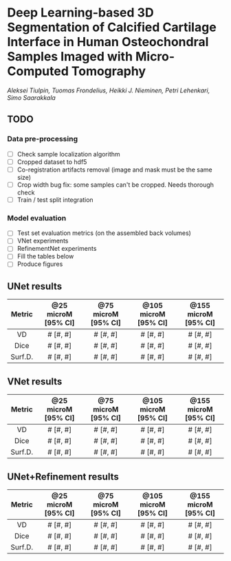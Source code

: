 # Deep Learning-based 3D Segmentation of Calcified Cartilage Interface in Human Osteochondral Samples Imaged with Micro-Computed Tomography

*Aleksei Tiulpin, Tuomas Frondelius, Heikki J. Nieminen, Petri Lehenkari, Simo Saarakkala*

## TODO

### Data pre-processing
- [ ] Check sample localization algorithm
- [ ] Cropped dataset to hdf5
- [ ] Co-registration artifacts removal (image and mask must be the same size)
- [ ] Crop width bug fix: some samples can't be cropped. Needs thorough check
- [ ] Train / test split integration

### Model evaluation
- [ ] Test set evaluation metrics (on the assembled back volumes)
- [ ] VNet experiments
- [ ] RefinementNet experiments
- [ ] Fill the tables below
- [ ] Produce figures

## UNet results

|   Metric     | @25 microM [95% CI]| @75 microM [95% CI] |   @105 microM [95% CI]   | @155 microM [95% CI] |
|:------------:|:------------------:|:-------------------:|:------------------------:|:--------------------:|
|      VD      |    # [#, #]        |     # [#, #]        | # [#, #]                 | # [#, #]             |
|    Dice      |    # [#, #]        |     # [#, #]        | # [#, #]                 | # [#, #]             |
|    Surf.D.   |    # [#, #]        |     # [#, #]        | # [#, #]                 | # [#, #]             |

## VNet results

|   Metric     | @25 microM [95% CI]| @75 microM [95% CI] |   @105 microM [95% CI]   | @155 microM [95% CI] |
|:------------:|:------------------:|:-------------------:|:------------------------:|:--------------------:|
|      VD      |    # [#, #]        |     # [#, #]        | # [#, #]                 | # [#, #]             |
|    Dice      |    # [#, #]        |     # [#, #]        | # [#, #]                 | # [#, #]             |
|    Surf.D.   |    # [#, #]        |     # [#, #]        | # [#, #]                 | # [#, #]             |

## UNet+Refinement results

|   Metric     | @25 microM [95% CI]| @75 microM [95% CI] |   @105 microM [95% CI]   | @155 microM [95% CI] |
|:------------:|:------------------:|:-------------------:|:------------------------:|:--------------------:|
|      VD      |    # [#, #]        |     # [#, #]        | # [#, #]                 | # [#, #]             |
|    Dice      |    # [#, #]        |     # [#, #]        | # [#, #]                 | # [#, #]             |
|    Surf.D.   |    # [#, #]        |     # [#, #]        | # [#, #]                 | # [#, #]             |